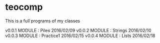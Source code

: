 # teocomp
This is a full programs of my classes

v0.0.1 MODULE : Piles		2016/02/09
v0.0.2 MODULE : Strings 	2016/02/10
v0.0.3 MODULE : Practice1 	2016/02/15
v0.0.4 MODULE : Lists	 	2016/02/18